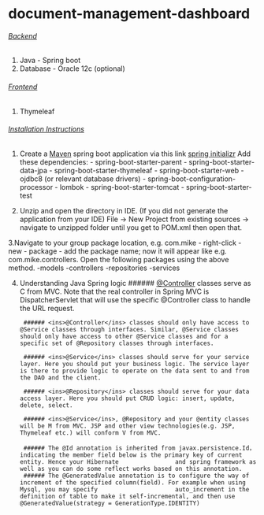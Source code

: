 # document-management-dashboard
###### <ins>Backend</ins>
1. Java - Spring boot
2. Database - Oracle 12c (optional)

###### <ins>Frontend</ins>
1. Thymeleaf

###### <ins>Installation Instructions</ins>
1. Create a [Maven](https://maven.apache.org/what-is-maven.html) spring boot application via this link [spring initializr](https://start.spring.io/)
        Add these dependencies:
        - spring-boot-starter-parent
        - spring-boot-starter-data-jpa
        - spring-boot-starter-thymeleaf
        - spring-boot-starter-web
        - ojdbc8 (or relevant database drivers)
        - spring-boot-configuration-processor
        - lombok
        - spring-boot-starter-tomcat
        - spring-boot-starter-test
      
2. Unzip and open the directory in IDE. (If you did not generate the application from your IDE)
        File -> New Project from existing sources -> navigate to unzipped folder until you get to POM.xml then open that.

3.Navigate to your group package location, e.g. com.mike - right-click - new - package - add the package name;
        now it will appear like e.g. com.mike.controllers. Open the following packages using the above method.
        -models
        -controllers
        -repositories
        -services
        
4. Understanding Java Spring logic
        ###### <ins>@Controller</ins> classes serve as C from MVC. Note that the real controller in Spring MVC is DispatcherServlet that will use the specific @Controller class to handle the URL request.

        ###### <ins>@Controller</ins> classes should only have access to @Service classes through interfaces. Similar, @Service classes should only have access to other @Service classes and for a specific set of @Repository classes through interfaces.

        ###### <ins>@Service</ins> classes should serve for your service layer. Here you should put your business logic. The service layer is there to provide logic to operate on the data sent to and from the DAO and the client.

        ###### <ins>@Repository</ins> classes should serve for your data access layer. Here you should put CRUD logic: insert, update, delete, select.

        ###### <ins>@Service</ins>, @Repository and your @entity classes will be M from MVC. JSP and other view technologies(e.g. JSP, Thymeleaf etc.) will conform V from MVC.

        ###### The @Id annotation is inherited from javax.persistence.Id， indicating the member field below is the primary key of current entity. Hence your Hibernate                and spring framework as well as you can do some reflect works based on this annotation.
        ###### The @GeneratedValue annotation is to configure the way of increment of the specified column(field). For example when using Mysql, you may specify                      auto_increment in the definition of table to make it self-incremental, and then use @GeneratedValue(strategy = GenerationType.IDENTITY)


        
        


